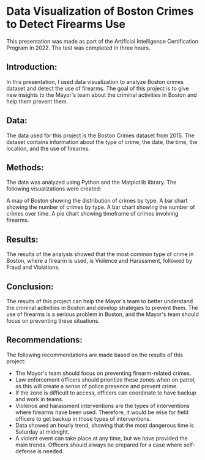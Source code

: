 # Data Visualization of Boston Crimes to Detect Firearms Use
This presentation was made as part of the Artificial Intelligence Certification Program in 2022. The test was completed in three hours.

## Introduction:

In this presentation, I used data visualization to analyze Boston crimes dataset and detect the use of firearms. The goal of this project is to give new insights to the Mayor's team about the criminal activities in Boston and help them prevent them.

## Data:

The data used for this project is the Boston Crimes dataset from 2015. The dataset contains information about the type of crime, the date, the time, the location, and the use of firearms.

## Methods:

The data was analyzed using Python and the Matplotlib library. The following visualizations were created:

A map of Boston showing the distribution of crimes by type.
A bar chart showing the number of crimes by type.
A bar chart showing the number of crimes over time.
A pie chart showing timeframe of crimes involving firearms.

## Results:

The results of the analysis showed that the most common type of crime in Boston, where a firearm is used, is Violence and Harassment, followed by Fraud and Violations. 

## Conclusion:

The results of this project can help the Mayor's team to better understand the criminal activities in Boston and develop strategies to prevent them. The use of firearms is a serious problem in Boston, and the Mayor's team should focus on preventing these situations.

## Recommendations:

The following recommendations are made based on the results of this project:

- The Mayor's team should focus on preventing firearm-related crimes.
- Law enforcement officers should prioritize these zones when on patrol, as this will create a sense of police presence and prevent crime.
- If the zone is difficult to access, officers can coordinate to have backup and work in teams.
- Violence and harassment interventions are the types of interventions where firearms have been used. Therefore, it would be wise for field officers to get backup in those types of interventions.
- Data showed an hourly trend, showing that the most dangerous time is Saturday at midnight.
- A violent event can take place at any time, but we have provided the main trends. Officers should always be prepared for a case where self-defense is needed.





